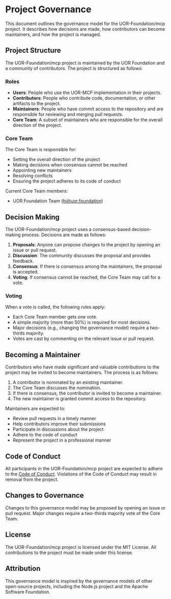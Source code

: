 # Project Governance

This document outlines the governance model for the UOR-Foundation/mcp project. It describes how decisions are made, how contributors can become maintainers, and how the project is managed.

## Project Structure

The UOR-Foundation/mcp project is maintained by the UOR Foundation and a community of contributors. The project is structured as follows:

### Roles

- **Users**: People who use the UOR-MCP implementation in their projects.
- **Contributors**: People who contribute code, documentation, or other artifacts to the project.
- **Maintainers**: People who have commit access to the repository and are responsible for reviewing and merging pull requests.
- **Core Team**: A subset of maintainers who are responsible for the overall direction of the project.

### Core Team

The Core Team is responsible for:

- Setting the overall direction of the project
- Making decisions when consensus cannot be reached
- Appointing new maintainers
- Resolving conflicts
- Ensuring the project adheres to its code of conduct

Current Core Team members:

- UOR Foundation Team (hi@uor.foundation)

## Decision Making

The UOR-Foundation/mcp project uses a consensus-based decision-making process. Decisions are made as follows:

1. **Proposals**: Anyone can propose changes to the project by opening an issue or pull request.
2. **Discussion**: The community discusses the proposal and provides feedback.
3. **Consensus**: If there is consensus among the maintainers, the proposal is accepted.
4. **Voting**: If consensus cannot be reached, the Core Team may call for a vote.

### Voting

When a vote is called, the following rules apply:

- Each Core Team member gets one vote.
- A simple majority (more than 50%) is required for most decisions.
- Major decisions (e.g., changing the governance model) require a two-thirds majority.
- Votes are cast by commenting on the relevant issue or pull request.

## Becoming a Maintainer

Contributors who have made significant and valuable contributions to the project may be invited to become maintainers. The process is as follows:

1. A contributor is nominated by an existing maintainer.
2. The Core Team discusses the nomination.
3. If there is consensus, the contributor is invited to become a maintainer.
4. The new maintainer is granted commit access to the repository.

Maintainers are expected to:

- Review pull requests in a timely manner
- Help contributors improve their submissions
- Participate in discussions about the project
- Adhere to the code of conduct
- Represent the project in a professional manner

## Code of Conduct

All participants in the UOR-Foundation/mcp project are expected to adhere to the [Code of Conduct](CODE_OF_CONDUCT.md). Violations of the Code of Conduct may result in removal from the project.

## Changes to Governance

Changes to this governance model may be proposed by opening an issue or pull request. Major changes require a two-thirds majority vote of the Core Team.

## License

The UOR-Foundation/mcp project is licensed under the MIT License. All contributions to the project must be made under this license.

## Attribution

This governance model is inspired by the governance models of other open-source projects, including the Node.js project and the Apache Software Foundation.
